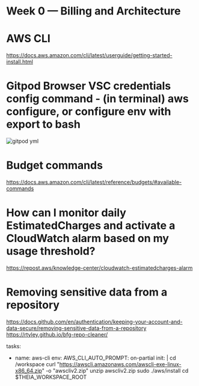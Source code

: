 # Week 0 — Billing and Architecture

# AWS CLI 
https://docs.aws.amazon.com/cli/latest/userguide/getting-started-install.html

# Gitpod Browser VSC credentials config command - (in terminal) aws configure, or configure env with export to bash

![gitpod yml](https://github.com/BubeeKilla/aws-bootcamp-cruddur-2023/assets/76734789/87ef64e9-f623-4a8d-b7e8-50ec63fcdb5d)

# Budget commands 
https://docs.aws.amazon.com/cli/latest/reference/budgets/#available-commands

# How can I monitor daily EstimatedCharges and activate a CloudWatch alarm based on my usage threshold? 
https://repost.aws/knowledge-center/cloudwatch-estimatedcharges-alarm

# Removing sensitive data from a repository 
https://docs.github.com/en/authentication/keeping-your-account-and-data-secure/removing-sensitive-data-from-a-repository 
https://rtyley.github.io/bfg-repo-cleaner/


tasks:
  - name: aws-cli
    env:
      AWS_CLI_AUTO_PROMPT: on-partial
    init: |
      cd /workspace
      curl "https://awscli.amazonaws.com/awscli-exe-linux-x86_64.zip" -o "awscliv2.zip"
      unzip awscliv2.zip
      sudo ./aws/install
      cd $THEIA_WORKSPACE_ROOT
